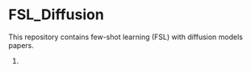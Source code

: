 # FSL_Diffusion

This repository contains few-shot learning (FSL) with diffusion models papers.

1. 
